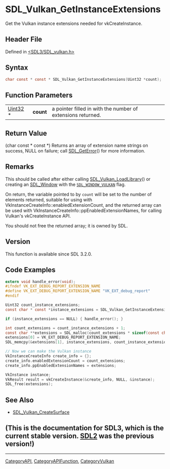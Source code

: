 # SDL_Vulkan_GetInstanceExtensions

Get the Vulkan instance extensions needed for vkCreateInstance.

## Header File

Defined in [<SDL3/SDL_vulkan.h>](https://github.com/libsdl-org/SDL/blob/main/include/SDL3/SDL_vulkan.h)

## Syntax

```c
char const * const * SDL_Vulkan_GetInstanceExtensions(Uint32 *count);
```

## Function Parameters

|                    |           |                                                             |
| ------------------ | --------- | ----------------------------------------------------------- |
| [Uint32](Uint32) * | **count** | a pointer filled in with the number of extensions returned. |

## Return Value

(char const * const *) Returns an array of extension name strings on
success, NULL on failure; call [SDL_GetError](SDL_GetError)() for more
information.

## Remarks

This should be called after either calling
[SDL_Vulkan_LoadLibrary](SDL_Vulkan_LoadLibrary)() or creating an
[SDL_Window](SDL_Window) with the [`SDL_WINDOW_VULKAN`](SDL_WINDOW_VULKAN)
flag.

On return, the variable pointed to by `count` will be set to the number of
elements returned, suitable for using with
VkInstanceCreateInfo::enabledExtensionCount, and the returned array can be
used with VkInstanceCreateInfo::ppEnabledExtensionNames, for calling
Vulkan's vkCreateInstance API.

You should not free the returned array; it is owned by SDL.

## Version

This function is available since SDL 3.2.0.

## Code Examples

```c
extern void handle_error(void);
#ifndef VK_EXT_DEBUG_REPORT_EXTENSION_NAME
#define VK_EXT_DEBUG_REPORT_EXTENSION_NAME "VK_EXT_debug_report"
#endif

Uint32 count_instance_extensions;
const char * const *instance_extensions = SDL_Vulkan_GetInstanceExtensions(&count_instance_extensions);

if (instance_extensions == NULL) { handle_error(); }

int count_extensions = count_instance_extensions + 1;
const char **extensions = SDL_malloc(count_extensions * sizeof(const char *));
extensions[0] = VK_EXT_DEBUG_REPORT_EXTENSION_NAME;
SDL_memcpy(&extensions[1], instance_extensions, count_instance_extensions * sizeof(const char*)); 

// Now we can make the Vulkan instance
VkInstanceCreateInfo create_info = {};
create_info.enabledExtensionCount = count_extensions;
create_info.ppEnabledExtensionNames = extensions;

VkInstance instance;
VkResult result = vkCreateInstance(&create_info, NULL, &instance);
SDL_free(extensions);
```

## See Also

- [SDL_Vulkan_CreateSurface](SDL_Vulkan_CreateSurface)


## (This is the documentation for SDL3, which is the current stable version. [SDL2](https://wiki.libsdl.org/SDL2/) was the previous version!)



----
[CategoryAPI](CategoryAPI), [CategoryAPIFunction](CategoryAPIFunction), [CategoryVulkan](CategoryVulkan)

